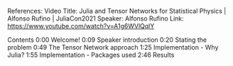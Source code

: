 References:
Video Title: Julia and Tensor Networks for Statistical Physics | Alfonso Rufino | JuliaCon2021
Speaker: Alfonso Rufino
Link: https://www.youtube.com/watch?v=A1g6WVlQqlY

Contents
0:00 Welcome!
0:09 Speaker introduction
0:20 Stating the problem
0:49 The Tensor Network approach
1:25 Implementation - Why Julia?
1:55 Implementation - Packages used
2:46 Results
